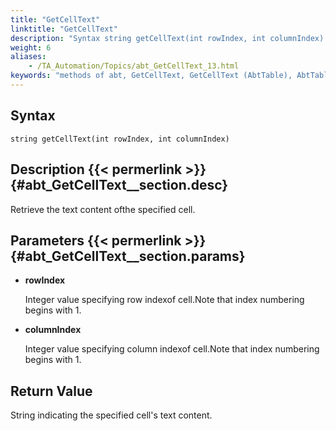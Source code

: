 ```yaml
--- 
title: "GetCellText"
linktitle: "GetCellText"
description: "Syntax string getCellText(int rowIndex, int columnIndex) Description Retrieve the text content of the specified cell. Parameters rowIndex Integer value specifying row index of cell. Note that index ..."
weight: 6
aliases: 
    - /TA_Automation/Topics/abt_GetCellText_13.html
keywords: "methods of abt, GetCellText, GetCellText (AbtTable), AbtTable, getcelltext, abttable getcelltext, content of cell, obtain text value of cell"
---
```


## Syntax

`string getCellText(int rowIndex, int columnIndex)`

## Description {{< permerlink >}} {#abt_GetCellText__section.desc} 

Retrieve the text content ofthe specified cell.

## Parameters {{< permerlink >}} {#abt_GetCellText__section.params} 

-   **rowIndex**

    Integer value specifying row indexof cell.Note that index numbering begins with 1.

-   **columnIndex**

    Integer value specifying column indexof cell.Note that index numbering begins with 1.


## Return Value

String indicating the specified cell's text content.




